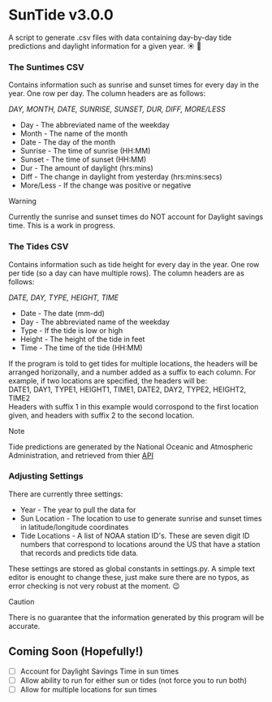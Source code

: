 # SunTide v3.0.0
A script to generate .csv files with data containing day-by-day tide predictions and daylight information for a given year. :sunny: :ocean:  


### The Suntimes CSV
Contains information such as sunrise and sunset times for every day in the year.
One row per day. The column headers are as follows:  
  
*DAY, MONTH, DATE, SUNRISE, SUNSET, DUR, DIFF, MORE/LESS*  
- Day - The abbreviated name of the weekday  
- Month - The name of the month  
- Date - The day of the month  
- Sunrise - The time of sunrise (HH:MM)  
- Sunset - The time of sunset (HH:MM)  
- Dur - The amount of daylight (hrs:mins)  
- Diff - The change in daylight from yesterday (hrs:mins:secs)
- More/Less - If the change was positive or negative  
  
> [!WARNING]
> Currently the sunrise and sunset times do NOT account for Daylight savings time. This is a work in progress.

### The Tides CSV
Contains information such as tide height for every day in the year.
One row per tide (so a day can have multiple rows). The column headers are as follows:  
  
*DATE, DAY, TYPE, HEIGHT, TIME*  
- Date - The date (mm-dd)  
- Day - The abbreviated name of the weekday  
- Type - If the tide is low or high  
- Height - The height of the tide in feet  
- Time - The time of the tide (HH:MM)  

If the program is told to get tides for multiple locations, the headers will be arranged horizonally, and a number added as a suffix to each column. For example, if two locations are specified, the headers will be:  
DATE1, DAY1, TYPE1, HEIGHT1, TIME1, DATE2, DAY2, TYPE2, HEIGHT2, TIME2  
Headers with suffix 1 in this example would corrospond to the first location given, and headers with suffix 2 to the second location.  
> [!NOTE]
> Tide predictions are generated by the National Oceanic and Atmospheric Administration, and retrieved from thier [API](https://api.tidesandcurrents.noaa.gov/api/prod/)

### Adjusting Settings
There are currently three settings:  
- Year - The year to pull the data for  
- Sun Location - The location to use to generate sunrise and sunset times in latitude/longitude coordinates  
- Tide Locations - A list of NOAA station ID's. These are seven digit ID numbers that correspond to locations around the US that have a station that records and predicts tide data.  
  
These settings are stored as global constants in settings.py. A simple text editor is enought to change these, just make sure there are no typos, as error checking is not very robust at the moment. :wink:

> [!CAUTION]
> There is no guarantee that the information generated by this program will be accurate.

## Coming Soon (Hopefully!)
- [ ] Account for Daylight Savings Time in sun times
- [ ] Allow ability to run for either sun or tides (not force you to run both)
- [ ] Allow for multiple locations for sun times
